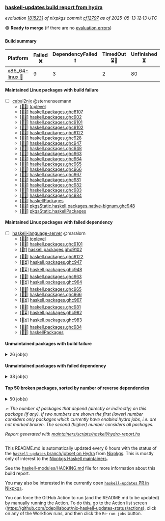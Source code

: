 ### [haskell-updates build report from hydra](https://hydra.nixos.org/jobset/nixpkgs/haskell-updates)
*evaluation [1815231](https://hydra.nixos.org/eval/1815231) of nixpkgs commit [cf12797](https://github.com/NixOS/nixpkgs/commits/cf127972bbf111593f302e81ef3a9778da162fc4) as of 2025-05-13 12:13 UTC*

🟢 **Ready to merge** (if there are no [evaluation errors](https://hydra.nixos.org/jobset/nixpkgs/haskell-updates))

#### Build summary

 | Platform | Failed ❌ | DependencyFailed ❗ | TimedOut ⌛🚫 | Unfinished ⏳ | Success ✅ | 
 | --- | --- | --- | --- | --- | --- | 
 | [x86_64-linux 🐧](https://hydra.nixos.org/eval/1815231?filter=.x86_64-linux) | 9 | 3 | 2 | 80 | 7239 | 
#### Maintained Linux packages with build failure
- [ ] [cabal2nix](https://hydra.nixos.org/eval/1815231?filter=cabal2nix) @sternenseemann
  - [[🐧✅]](https://hydra.nixos.org/build/296932958) [toplevel](https://hydra.nixos.org/eval/1815231?filter=cabal2nix)
  - [[🐧✅]](https://hydra.nixos.org/build/296526736) [haskell.packages.ghc8107](https://hydra.nixos.org/eval/1815231?filter=haskell.packages.ghc8107.cabal2nix)
  - [[🐧✅]](https://hydra.nixos.org/build/296526742) [haskell.packages.ghc902](https://hydra.nixos.org/eval/1815231?filter=haskell.packages.ghc902.cabal2nix)
  - [[🐧✅]](https://hydra.nixos.org/build/296526745) [haskell.packages.ghc9101](https://hydra.nixos.org/eval/1815231?filter=haskell.packages.ghc9101.cabal2nix)
  - [[🐧✅]](https://hydra.nixos.org/build/297024719) [haskell.packages.ghc9102](https://hydra.nixos.org/eval/1815231?filter=haskell.packages.ghc9102.cabal2nix)
  - [[🐧❌]](https://hydra.nixos.org/build/297024731) [haskell.packages.ghc9122](https://hydra.nixos.org/eval/1815231?filter=haskell.packages.ghc9122.cabal2nix)
  - [[🐧✅]](https://hydra.nixos.org/build/296526756) [haskell.packages.ghc928](https://hydra.nixos.org/eval/1815231?filter=haskell.packages.ghc928.cabal2nix)
  - [[🐧✅]](https://hydra.nixos.org/build/296526758) [haskell.packages.ghc947](https://hydra.nixos.org/eval/1815231?filter=haskell.packages.ghc947.cabal2nix)
  - [[🐧✅]](https://hydra.nixos.org/build/296526761) [haskell.packages.ghc948](https://hydra.nixos.org/eval/1815231?filter=haskell.packages.ghc948.cabal2nix)
  - [[🐧✅]](https://hydra.nixos.org/build/296526769) [haskell.packages.ghc963](https://hydra.nixos.org/eval/1815231?filter=haskell.packages.ghc963.cabal2nix)
  - [[🐧✅]](https://hydra.nixos.org/build/296526777) [haskell.packages.ghc964](https://hydra.nixos.org/eval/1815231?filter=haskell.packages.ghc964.cabal2nix)
  - [[🐧✅]](https://hydra.nixos.org/build/296526784) [haskell.packages.ghc965](https://hydra.nixos.org/eval/1815231?filter=haskell.packages.ghc965.cabal2nix)
  - [[🐧✅]](https://hydra.nixos.org/build/296526785) [haskell.packages.ghc966](https://hydra.nixos.org/eval/1815231?filter=haskell.packages.ghc966.cabal2nix)
  - [[🐧✅]](https://hydra.nixos.org/build/296526792) [haskell.packages.ghc967](https://hydra.nixos.org/eval/1815231?filter=haskell.packages.ghc967.cabal2nix)
  - [[🐧✅]](https://hydra.nixos.org/build/296526797) [haskell.packages.ghc981](https://hydra.nixos.org/eval/1815231?filter=haskell.packages.ghc981.cabal2nix)
  - [[🐧✅]](https://hydra.nixos.org/build/296526798) [haskell.packages.ghc982](https://hydra.nixos.org/eval/1815231?filter=haskell.packages.ghc982.cabal2nix)
  - [[🐧✅]](https://hydra.nixos.org/build/296526807) [haskell.packages.ghc983](https://hydra.nixos.org/eval/1815231?filter=haskell.packages.ghc983.cabal2nix)
  - [[🐧✅]](https://hydra.nixos.org/build/296526802) [haskell.packages.ghc984](https://hydra.nixos.org/eval/1815231?filter=haskell.packages.ghc984.cabal2nix)
  - [[🐧✅]](https://hydra.nixos.org/build/296527196) [haskellPackages](https://hydra.nixos.org/eval/1815231?filter=haskellPackages.cabal2nix)
  - [[🐧✅]](https://hydra.nixos.org/build/296527621) [pkgsStatic.haskell.packages.native-bignum.ghc948](https://hydra.nixos.org/eval/1815231?filter=pkgsStatic.haskell.packages.native-bignum.ghc948.cabal2nix)
  - [[🐧✅]](https://hydra.nixos.org/build/296527623) [pkgsStatic.haskellPackages](https://hydra.nixos.org/eval/1815231?filter=pkgsStatic.haskellPackages.cabal2nix)
#### Maintained Linux packages with failed dependency
- [ ] [haskell-language-server](https://hydra.nixos.org/eval/1815231?filter=haskell-language-server) @maralorn
  - [[🐧✅]](https://hydra.nixos.org/build/296933002) [toplevel](https://hydra.nixos.org/eval/1815231?filter=haskell-language-server)
  - [[🐧✅]](https://hydra.nixos.org/build/296932968) [haskell.packages.ghc9101](https://hydra.nixos.org/eval/1815231?filter=haskell.packages.ghc9101.haskell-language-server)
  - [[🐧❗]](https://hydra.nixos.org/build/297024728) [haskell.packages.ghc9102](https://hydra.nixos.org/eval/1815231?filter=haskell.packages.ghc9102.haskell-language-server)
  - [[🐧✅]](https://hydra.nixos.org/build/297024733) [haskell.packages.ghc9122](https://hydra.nixos.org/eval/1815231?filter=haskell.packages.ghc9122.haskell-language-server)
  - [[🐧⏳]](https://hydra.nixos.org/build/296932979) [haskell.packages.ghc947](https://hydra.nixos.org/eval/1815231?filter=haskell.packages.ghc947.haskell-language-server)
  - [[🐧⏳]](https://hydra.nixos.org/build/296932977) [haskell.packages.ghc948](https://hydra.nixos.org/eval/1815231?filter=haskell.packages.ghc948.haskell-language-server)
  - [[🐧✅]](https://hydra.nixos.org/build/296932983) [haskell.packages.ghc963](https://hydra.nixos.org/eval/1815231?filter=haskell.packages.ghc963.haskell-language-server)
  - [[🐧⏳]](https://hydra.nixos.org/build/296932984) [haskell.packages.ghc964](https://hydra.nixos.org/eval/1815231?filter=haskell.packages.ghc964.haskell-language-server)
  - [[🐧✅]](https://hydra.nixos.org/build/296932990) [haskell.packages.ghc965](https://hydra.nixos.org/eval/1815231?filter=haskell.packages.ghc965.haskell-language-server)
  - [[🐧✅]](https://hydra.nixos.org/build/296932992) [haskell.packages.ghc966](https://hydra.nixos.org/eval/1815231?filter=haskell.packages.ghc966.haskell-language-server)
  - [[🐧⏳]](https://hydra.nixos.org/build/296932994) [haskell.packages.ghc967](https://hydra.nixos.org/eval/1815231?filter=haskell.packages.ghc967.haskell-language-server)
  - [[🐧✅]](https://hydra.nixos.org/build/296932996) [haskell.packages.ghc981](https://hydra.nixos.org/eval/1815231?filter=haskell.packages.ghc981.haskell-language-server)
  - [[🐧⏳]](https://hydra.nixos.org/build/296933004) [haskell.packages.ghc982](https://hydra.nixos.org/eval/1815231?filter=haskell.packages.ghc982.haskell-language-server)
  - [[🐧⏳]](https://hydra.nixos.org/build/296933005) [haskell.packages.ghc983](https://hydra.nixos.org/eval/1815231?filter=haskell.packages.ghc983.haskell-language-server)
  - [[🐧✅]](https://hydra.nixos.org/build/296933003) [haskell.packages.ghc984](https://hydra.nixos.org/eval/1815231?filter=haskell.packages.ghc984.haskell-language-server)
  - [[🐧✅]](https://hydra.nixos.org/build/296933030) [haskellPackages](https://hydra.nixos.org/eval/1815231?filter=haskellPackages.haskell-language-server)
#### Unmaintained packages with build failure
<details><summary>26 job(s) </summary>

- [ ] [ghc-lib-parser](https://hydra.nixos.org/eval/1815231?filter=ghc-lib-parser)  ⤴️ 22 | 73
  - [[🐧✅]](https://hydra.nixos.org/build/296516471) [haskell.packages.ghc8107](https://hydra.nixos.org/eval/1815231?filter=haskell.packages.ghc8107.ghc-lib-parser)
  - [[🐧✅]](https://hydra.nixos.org/build/296516489) [haskell.packages.ghc902](https://hydra.nixos.org/eval/1815231?filter=haskell.packages.ghc902.ghc-lib-parser)
  - [[🐧✅]](https://hydra.nixos.org/build/296526740) [haskell.packages.ghc9101](https://hydra.nixos.org/eval/1815231?filter=haskell.packages.ghc9101.ghc-lib-parser)
  - [[🐧❌]](https://hydra.nixos.org/build/297024699) [haskell.packages.ghc9102](https://hydra.nixos.org/eval/1815231?filter=haskell.packages.ghc9102.ghc-lib-parser)
  - [[🐧✅]](https://hydra.nixos.org/build/297024712) [haskell.packages.ghc9122](https://hydra.nixos.org/eval/1815231?filter=haskell.packages.ghc9122.ghc-lib-parser)
  - [[🐧✅]](https://hydra.nixos.org/build/296516542) [haskell.packages.ghc928](https://hydra.nixos.org/eval/1815231?filter=haskell.packages.ghc928.ghc-lib-parser)
  - [[🐧✅]](https://hydra.nixos.org/build/296516563) [haskell.packages.ghc947](https://hydra.nixos.org/eval/1815231?filter=haskell.packages.ghc947.ghc-lib-parser)
  - [[🐧✅]](https://hydra.nixos.org/build/296516585) [haskell.packages.ghc948](https://hydra.nixos.org/eval/1815231?filter=haskell.packages.ghc948.ghc-lib-parser)
  - [[🐧✅]](https://hydra.nixos.org/build/296516612) [haskell.packages.ghc963](https://hydra.nixos.org/eval/1815231?filter=haskell.packages.ghc963.ghc-lib-parser)
  - [[🐧✅]](https://hydra.nixos.org/build/296516633) [haskell.packages.ghc964](https://hydra.nixos.org/eval/1815231?filter=haskell.packages.ghc964.ghc-lib-parser)
  - [[🐧✅]](https://hydra.nixos.org/build/296516658) [haskell.packages.ghc965](https://hydra.nixos.org/eval/1815231?filter=haskell.packages.ghc965.ghc-lib-parser)
  - [[🐧✅]](https://hydra.nixos.org/build/296516681) [haskell.packages.ghc966](https://hydra.nixos.org/eval/1815231?filter=haskell.packages.ghc966.ghc-lib-parser)
  - [[🐧✅]](https://hydra.nixos.org/build/296516706) [haskell.packages.ghc967](https://hydra.nixos.org/eval/1815231?filter=haskell.packages.ghc967.ghc-lib-parser)
  - [[🐧✅]](https://hydra.nixos.org/build/296516732) [haskell.packages.ghc981](https://hydra.nixos.org/eval/1815231?filter=haskell.packages.ghc981.ghc-lib-parser)
  - [[🐧✅]](https://hydra.nixos.org/build/296516754) [haskell.packages.ghc982](https://hydra.nixos.org/eval/1815231?filter=haskell.packages.ghc982.ghc-lib-parser)
  - [[🐧✅]](https://hydra.nixos.org/build/296516776) [haskell.packages.ghc983](https://hydra.nixos.org/eval/1815231?filter=haskell.packages.ghc983.ghc-lib-parser)
  - [[🐧✅]](https://hydra.nixos.org/build/296516799) [haskell.packages.ghc984](https://hydra.nixos.org/eval/1815231?filter=haskell.packages.ghc984.ghc-lib-parser)
  - [[🐧✅]](https://hydra.nixos.org/build/296519415) [haskellPackages](https://hydra.nixos.org/eval/1815231?filter=haskellPackages.ghc-lib-parser)
- [ ] [[🐧❌]](https://hydra.nixos.org/build/296523016) [haskellPackages.symtegration](https://hydra.nixos.org/eval/1815231?filter=haskellPackages.symtegration)  ⤴️ 1 | 1
- [ ] [[🐧❌]](https://hydra.nixos.org/build/296519228) [haskellPackages.fb-util](https://hydra.nixos.org/eval/1815231?filter=haskellPackages.fb-util)  ⤴️ 0 | 4
- [ ] [[🐧❌]](https://hydra.nixos.org/build/296518003) [haskellPackages.brick-calendar](https://hydra.nixos.org/eval/1815231?filter=haskellPackages.brick-calendar) 
- [ ] [[🐧❌]](https://hydra.nixos.org/build/297024747) [haskellPackages.copilot-verifier](https://hydra.nixos.org/eval/1815231?filter=haskellPackages.copilot-verifier) 
- [ ] [[🐧❌]](https://hydra.nixos.org/build/296519026) [haskellPackages.env-extra](https://hydra.nixos.org/eval/1815231?filter=haskellPackages.env-extra) 
- [ ] [[🐧❌]](https://hydra.nixos.org/build/296522576) [haskellPackages.servant-routes](https://hydra.nixos.org/eval/1815231?filter=haskellPackages.servant-routes) 
- [ ] [[🐧❌]](https://hydra.nixos.org/build/296523789) [haskellPackages.webdriver-precore](https://hydra.nixos.org/eval/1815231?filter=haskellPackages.webdriver-precore) 
</details>

#### Unmaintained packages with failed dependency
<details><summary>38 job(s) </summary>

- [ ] [ghc-lib-parser-ex](https://hydra.nixos.org/eval/1815231?filter=ghc-lib-parser-ex)  ⤴️ 16 | 43
  - [[🐧✅]](https://hydra.nixos.org/build/296516478) [haskell.packages.ghc8107](https://hydra.nixos.org/eval/1815231?filter=haskell.packages.ghc8107.ghc-lib-parser-ex)
  - [[🐧✅]](https://hydra.nixos.org/build/296516512) [haskell.packages.ghc902](https://hydra.nixos.org/eval/1815231?filter=haskell.packages.ghc902.ghc-lib-parser-ex)
  - [[🐧✅]](https://hydra.nixos.org/build/296526739) [haskell.packages.ghc9101](https://hydra.nixos.org/eval/1815231?filter=haskell.packages.ghc9101.ghc-lib-parser-ex)
  - [[🐧❗]](https://hydra.nixos.org/build/297024701) [haskell.packages.ghc9102](https://hydra.nixos.org/eval/1815231?filter=haskell.packages.ghc9102.ghc-lib-parser-ex)
  - [[🐧✅]](https://hydra.nixos.org/build/297024725) [haskell.packages.ghc9122](https://hydra.nixos.org/eval/1815231?filter=haskell.packages.ghc9122.ghc-lib-parser-ex)
  - [[🐧✅]](https://hydra.nixos.org/build/296516561) [haskell.packages.ghc928](https://hydra.nixos.org/eval/1815231?filter=haskell.packages.ghc928.ghc-lib-parser-ex)
  - [[🐧✅]](https://hydra.nixos.org/build/296516587) [haskell.packages.ghc947](https://hydra.nixos.org/eval/1815231?filter=haskell.packages.ghc947.ghc-lib-parser-ex)
  - [[🐧✅]](https://hydra.nixos.org/build/296516591) [haskell.packages.ghc948](https://hydra.nixos.org/eval/1815231?filter=haskell.packages.ghc948.ghc-lib-parser-ex)
  - [[🐧✅]](https://hydra.nixos.org/build/296516626) [haskell.packages.ghc963](https://hydra.nixos.org/eval/1815231?filter=haskell.packages.ghc963.ghc-lib-parser-ex)
  - [[🐧✅]](https://hydra.nixos.org/build/296516649) [haskell.packages.ghc964](https://hydra.nixos.org/eval/1815231?filter=haskell.packages.ghc964.ghc-lib-parser-ex)
  - [[🐧✅]](https://hydra.nixos.org/build/296516678) [haskell.packages.ghc965](https://hydra.nixos.org/eval/1815231?filter=haskell.packages.ghc965.ghc-lib-parser-ex)
  - [[🐧✅]](https://hydra.nixos.org/build/296516702) [haskell.packages.ghc966](https://hydra.nixos.org/eval/1815231?filter=haskell.packages.ghc966.ghc-lib-parser-ex)
  - [[🐧✅]](https://hydra.nixos.org/build/296516715) [haskell.packages.ghc967](https://hydra.nixos.org/eval/1815231?filter=haskell.packages.ghc967.ghc-lib-parser-ex)
  - [[🐧✅]](https://hydra.nixos.org/build/296516755) [haskell.packages.ghc981](https://hydra.nixos.org/eval/1815231?filter=haskell.packages.ghc981.ghc-lib-parser-ex)
  - [[🐧✅]](https://hydra.nixos.org/build/296516766) [haskell.packages.ghc982](https://hydra.nixos.org/eval/1815231?filter=haskell.packages.ghc982.ghc-lib-parser-ex)
  - [[🐧✅]](https://hydra.nixos.org/build/296516797) [haskell.packages.ghc983](https://hydra.nixos.org/eval/1815231?filter=haskell.packages.ghc983.ghc-lib-parser-ex)
  - [[🐧✅]](https://hydra.nixos.org/build/296516801) [haskell.packages.ghc984](https://hydra.nixos.org/eval/1815231?filter=haskell.packages.ghc984.ghc-lib-parser-ex)
  - [[🐧✅]](https://hydra.nixos.org/build/296519418) [haskellPackages](https://hydra.nixos.org/eval/1815231?filter=haskellPackages.ghc-lib-parser-ex)
- [ ] [ghc-lib](https://hydra.nixos.org/eval/1815231?filter=ghc-lib) 
  - [[🐧✅]](https://hydra.nixos.org/build/296516473) [haskell.packages.ghc8107](https://hydra.nixos.org/eval/1815231?filter=haskell.packages.ghc8107.ghc-lib)
  - [[🐧✅]](https://hydra.nixos.org/build/296516492) [haskell.packages.ghc902](https://hydra.nixos.org/eval/1815231?filter=haskell.packages.ghc902.ghc-lib)
  - [[🐧✅]](https://hydra.nixos.org/build/296940136) [haskell.packages.ghc9101](https://hydra.nixos.org/eval/1815231?filter=haskell.packages.ghc9101.ghc-lib)
  - [[🐧❗]](https://hydra.nixos.org/build/297024697) [haskell.packages.ghc9102](https://hydra.nixos.org/eval/1815231?filter=haskell.packages.ghc9102.ghc-lib)
  - [[🐧⏳]](https://hydra.nixos.org/build/297024713) [haskell.packages.ghc9122](https://hydra.nixos.org/eval/1815231?filter=haskell.packages.ghc9122.ghc-lib)
  - [[🐧✅]](https://hydra.nixos.org/build/296516543) [haskell.packages.ghc928](https://hydra.nixos.org/eval/1815231?filter=haskell.packages.ghc928.ghc-lib)
  - [[🐧✅]](https://hydra.nixos.org/build/296516564) [haskell.packages.ghc947](https://hydra.nixos.org/eval/1815231?filter=haskell.packages.ghc947.ghc-lib)
  - [[🐧✅]](https://hydra.nixos.org/build/296516584) [haskell.packages.ghc948](https://hydra.nixos.org/eval/1815231?filter=haskell.packages.ghc948.ghc-lib)
  - [[🐧✅]](https://hydra.nixos.org/build/296516611) [haskell.packages.ghc963](https://hydra.nixos.org/eval/1815231?filter=haskell.packages.ghc963.ghc-lib)
  - [[🐧✅]](https://hydra.nixos.org/build/296516632) [haskell.packages.ghc964](https://hydra.nixos.org/eval/1815231?filter=haskell.packages.ghc964.ghc-lib)
  - [[🐧✅]](https://hydra.nixos.org/build/296516659) [haskell.packages.ghc965](https://hydra.nixos.org/eval/1815231?filter=haskell.packages.ghc965.ghc-lib)
  - [[🐧✅]](https://hydra.nixos.org/build/296516680) [haskell.packages.ghc966](https://hydra.nixos.org/eval/1815231?filter=haskell.packages.ghc966.ghc-lib)
  - [[🐧✅]](https://hydra.nixos.org/build/296516708) [haskell.packages.ghc967](https://hydra.nixos.org/eval/1815231?filter=haskell.packages.ghc967.ghc-lib)
  - [[🐧✅]](https://hydra.nixos.org/build/296516733) [haskell.packages.ghc981](https://hydra.nixos.org/eval/1815231?filter=haskell.packages.ghc981.ghc-lib)
  - [[🐧✅]](https://hydra.nixos.org/build/296516753) [haskell.packages.ghc982](https://hydra.nixos.org/eval/1815231?filter=haskell.packages.ghc982.ghc-lib)
  - [[🐧✅]](https://hydra.nixos.org/build/296516778) [haskell.packages.ghc983](https://hydra.nixos.org/eval/1815231?filter=haskell.packages.ghc983.ghc-lib)
  - [[🐧✅]](https://hydra.nixos.org/build/296516800) [haskell.packages.ghc984](https://hydra.nixos.org/eval/1815231?filter=haskell.packages.ghc984.ghc-lib)
  - [[🐧✅]](https://hydra.nixos.org/build/296519414) [haskellPackages](https://hydra.nixos.org/eval/1815231?filter=haskellPackages.ghc-lib)
</details>

#### Top 50 broken packages, sorted by number of reverse dependencies
<details><summary>50 job(s) </summary>

[haskell98](https://packdeps.haskellers.com/reverse/haskell98) ⤴️ 152  
[failure](https://packdeps.haskellers.com/reverse/failure) ⤴️ 72  
[enumerator](https://packdeps.haskellers.com/reverse/enumerator) ⤴️ 56  
[connection](https://packdeps.haskellers.com/reverse/connection) ⤴️ 50  
[util](https://packdeps.haskellers.com/reverse/util) ⤴️ 49  
[derive](https://packdeps.haskellers.com/reverse/derive) ⤴️ 48  
[fclabels](https://packdeps.haskellers.com/reverse/fclabels) ⤴️ 47  
[syb-with-class](https://packdeps.haskellers.com/reverse/syb-with-class) ⤴️ 42  
[MonadCatchIO-transformers](https://packdeps.haskellers.com/reverse/MonadCatchIO-transformers) ⤴️ 41  
[TypeCompose](https://packdeps.haskellers.com/reverse/TypeCompose) ⤴️ 41  
[PrimitiveArray](https://packdeps.haskellers.com/reverse/PrimitiveArray) ⤴️ 35  
[crypto-random](https://packdeps.haskellers.com/reverse/crypto-random) ⤴️ 35  
[dual](https://packdeps.haskellers.com/reverse/dual) ⤴️ 32  
[hsp](https://packdeps.haskellers.com/reverse/hsp) ⤴️ 32  
[language-ecmascript](https://packdeps.haskellers.com/reverse/language-ecmascript) ⤴️ 31  
[iteratee](https://packdeps.haskellers.com/reverse/iteratee) ⤴️ 29  
[composite-base](https://packdeps.haskellers.com/reverse/composite-base) ⤴️ 28  
[regexpr](https://packdeps.haskellers.com/reverse/regexpr) ⤴️ 27  
[text-format](https://packdeps.haskellers.com/reverse/text-format) ⤴️ 27  
[crypto-numbers](https://packdeps.haskellers.com/reverse/crypto-numbers) ⤴️ 25  
[either-unwrap](https://packdeps.haskellers.com/reverse/either-unwrap) ⤴️ 25  
[Crypto](https://packdeps.haskellers.com/reverse/Crypto) ⤴️ 22  
[crypto-pubkey](https://packdeps.haskellers.com/reverse/crypto-pubkey) ⤴️ 22  
[haskelldb](https://packdeps.haskellers.com/reverse/haskelldb) ⤴️ 22  
[wxdirect](https://packdeps.haskellers.com/reverse/wxdirect) ⤴️ 22  
[alg](https://packdeps.haskellers.com/reverse/alg) ⤴️ 21  
[hw-rankselect-base](https://packdeps.haskellers.com/reverse/hw-rankselect-base) ⤴️ 21  
[libxml-sax](https://packdeps.haskellers.com/reverse/libxml-sax) ⤴️ 21  
[wxc](https://packdeps.haskellers.com/reverse/wxc) ⤴️ 21  
[biocore](https://packdeps.haskellers.com/reverse/biocore) ⤴️ 20  
[hw-excess](https://packdeps.haskellers.com/reverse/hw-excess) ⤴️ 20  
[reform](https://packdeps.haskellers.com/reverse/reform) ⤴️ 20  
[wxcore](https://packdeps.haskellers.com/reverse/wxcore) ⤴️ 20  
[attoparsec-enumerator](https://packdeps.haskellers.com/reverse/attoparsec-enumerator) ⤴️ 19  
[cprng-aes](https://packdeps.haskellers.com/reverse/cprng-aes) ⤴️ 19  
[fay](https://packdeps.haskellers.com/reverse/fay) ⤴️ 19  
[harp](https://packdeps.haskellers.com/reverse/harp) ⤴️ 19  
[hsx2hs](https://packdeps.haskellers.com/reverse/hsx2hs) ⤴️ 19  
[hw-balancedparens](https://packdeps.haskellers.com/reverse/hw-balancedparens) ⤴️ 19  
[ixset](https://packdeps.haskellers.com/reverse/ixset) ⤴️ 19  
[mmsyn2](https://packdeps.haskellers.com/reverse/mmsyn2) ⤴️ 19  
[wx](https://packdeps.haskellers.com/reverse/wx) ⤴️ 19  
[asn1-data](https://packdeps.haskellers.com/reverse/asn1-data) ⤴️ 18  
[bytestring-show](https://packdeps.haskellers.com/reverse/bytestring-show) ⤴️ 18  
[dbus-core](https://packdeps.haskellers.com/reverse/dbus-core) ⤴️ 18  
[digit](https://packdeps.haskellers.com/reverse/digit) ⤴️ 18  
[gtksourceview2](https://packdeps.haskellers.com/reverse/gtksourceview2) ⤴️ 18  
[hw-rankselect](https://packdeps.haskellers.com/reverse/hw-rankselect) ⤴️ 18  
[wrapped](https://packdeps.haskellers.com/reverse/wrapped) ⤴️ 18  
[HGamer3D-Data](https://packdeps.haskellers.com/reverse/HGamer3D-Data) ⤴️ 17  
</details>


*⤴️: The number of packages that depend (directly or indirectly) on this package (if any). If two numbers are shown the first (lower) number considers only packages which currently have enabled hydra jobs, i.e. are not marked broken. The second (higher) number considers all packages.*

*Report generated with [maintainers/scripts/haskell/hydra-report.hs](https://github.com/NixOS/nixpkgs/blob/haskell-updates/maintainers/scripts/haskell/hydra-report.hs)*


----------------------------------------------------------------------

This README.md is automatically updated every 6 hours with the status of the
[`haskell-updates` branch/jobset on Hydra](https://hydra.nixos.org/jobset/nixpkgs/haskell-updates)
from [Nixpkgs](https://github.com/NixOS/nixpkgs).  This is mostly only of
interest to the [Nixpkgs Haskell maintainers](https://github.com/orgs/NixOS/teams/haskell).

See the
[haskell-modules/HACKING.md](https://github.com/NixOS/nixpkgs/blob/haskell-updates/pkgs/development/haskell-modules/HACKING.md)
file for more information about this build report.

You may also be interested in the currently open
[`haskell-updates` PR in Nixpkgs](https://github.com/nixos/nixpkgs/pulls?q=is%3Apr+is%3Aopen+head%3Ahaskell-updates).

You can force the GitHub Action to run (and the README.md to be updated) by
manually running the Action.  To do this, go to the Action list screen
(https://github.com/cdepillabout/nix-haskell-updates-status/actions),
click on any of the Workflow runs, and then click the `Re-run jobs` button.
